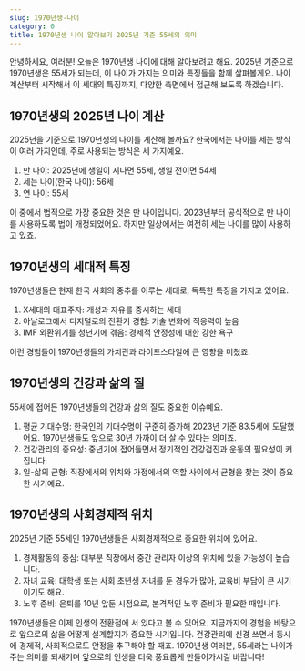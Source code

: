 ```yaml
---
slug: 1970년생-나이
category: 0
title: 1970년생 나이 알아보기 2025년 기준 55세의 의미
---
```


안녕하세요, 여러분! 오늘은 1970년생 나이에 대해 알아보려고 해요. 2025년 기준으로 1970년생은 55세가 되는데, 이 나이가 가지는 의미와 특징들을 함께 살펴볼게요. 나이 계산부터 시작해서 이 세대의 특징까지, 다양한 측면에서 접근해 보도록 하겠습니다.

## 1970년생의 2025년 나이 계산

2025년을 기준으로 1970년생의 나이를 계산해 볼까요? 한국에서는 나이를 세는 방식이 여러 가지인데, 주로 사용되는 방식은 세 가지예요.

1. 만 나이: 2025년에 생일이 지나면 55세, 생일 전이면 54세
2. 세는 나이(한국 나이): 56세
3. 연 나이: 55세

이 중에서 법적으로 가장 중요한 것은 만 나이입니다. 2023년부터 공식적으로 만 나이를 사용하도록 법이 개정되었어요. 하지만 일상에서는 여전히 세는 나이를 많이 사용하고 있죠.

## 1970년생의 세대적 특징

1970년생들은 현재 한국 사회의 중추를 이루는 세대로, 독특한 특징을 가지고 있어요.

1. X세대의 대표주자: 개성과 자유를 중시하는 세대
2. 아날로그에서 디지털로의 전환기 경험: 기술 변화에 적응력이 높음
3. IMF 외환위기를 청년기에 겪음: 경제적 안정성에 대한 강한 욕구

이런 경험들이 1970년생들의 가치관과 라이프스타일에 큰 영향을 미쳤죠.

## 1970년생의 건강과 삶의 질

55세에 접어든 1970년생들의 건강과 삶의 질도 중요한 이슈예요.

1. 평균 기대수명: 한국인의 기대수명이 꾸준히 증가해 2023년 기준 83.5세에 도달했어요. 1970년생들도 앞으로 30년 가까이 더 살 수 있다는 의미죠.
2. 건강관리의 중요성: 중년기에 접어들면서 정기적인 건강검진과 운동의 필요성이 커집니다.
3. 일-삶의 균형: 직장에서의 위치와 가정에서의 역할 사이에서 균형을 찾는 것이 중요한 시기예요.

## 1970년생의 사회경제적 위치

2025년 기준 55세인 1970년생들은 사회경제적으로 중요한 위치에 있어요.

1. 경제활동의 중심: 대부분 직장에서 중간 관리자 이상의 위치에 있을 가능성이 높습니다.
2. 자녀 교육: 대학생 또는 사회 초년생 자녀를 둔 경우가 많아, 교육비 부담이 큰 시기이기도 해요.
3. 노후 준비: 은퇴를 10년 앞둔 시점으로, 본격적인 노후 준비가 필요한 때입니다.

1970년생들은 이제 인생의 전환점에 서 있다고 볼 수 있어요. 지금까지의 경험을 바탕으로 앞으로의 삶을 어떻게 설계할지가 중요한 시기입니다. 건강관리에 신경 쓰면서 동시에 경제적, 사회적으로도 안정을 추구해야 할 때죠. 1970년생 여러분, 55세라는 나이가 주는 의미를 되새기며 앞으로의 인생을 더욱 풍요롭게 만들어가시길 바랍니다!